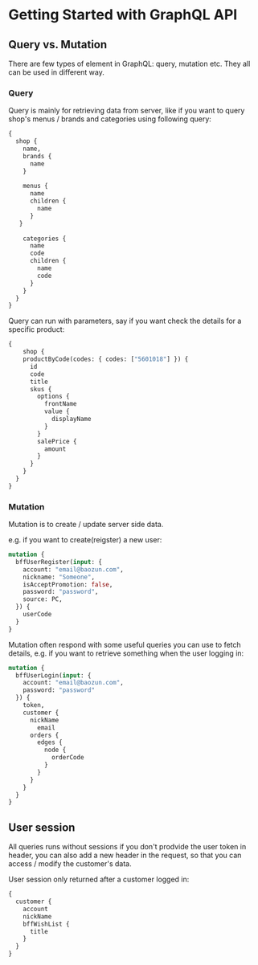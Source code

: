 # Getting Started with GraphQL API

## Query vs. Mutation

There are few types of element in GraphQL: query, mutation etc. They all can be used in different way.

### Query

Query is mainly for retrieving data from server, like if you want to 
query shop's menus / brands and categories using following query:

```graphql
{
  shop {
    name,
    brands {
      name
    }
    
    menus {
      name
      children {
        name
      }
   }
    
    categories {
      name
      code
      children {
        name
        code
      }
    }
  }
}
```

Query can run with parameters, say if you want check the details for a specific product: 

```graphql
{
	shop {    
    productByCode(codes: { codes: ["5601018"] }) {
      id
      code
      title
      skus {
        options {
          frontName
          value {
            displayName
          }
        }
        salePrice {
          amount
        }
      }
    }
  }
}
```

### Mutation

Mutation is to create / update server side data.

e.g. if you want to create(reigster) a new user:
```graphql
mutation {
  bffUserRegister(input: {
    account: "email@baozun.com",
    nickname: "Someone",
    isAcceptPromotion: false,
    password: "password",
    source: PC,
  }) {
    userCode
  }
}
```

Mutation often respond with some useful queries you can use to fetch details, e.g. if you want to retrieve something when the user logging in:

```graphql
mutation {
  bffUserLogin(input: {
    account: "email@baozun.com",
    password: "password"
  }) {
    token,
    customer {
      nickName
    	email
      orders {
        edges {
          node {
            orderCode
          }
        }
      }
    }
  }
}
```

## User session

All queries runs without sessions if you don't prodvide the user token in header, you can also add a new header in the request, so that you can access / modify the customer's data.

User session only returned after a customer logged in:
```graphql
{
  customer {
    account
    nickName
    bffWishList {
      title
    }
  }
}
```


